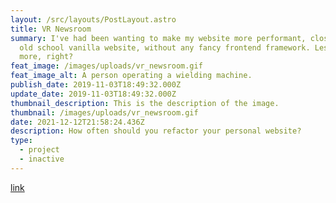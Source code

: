 ```yaml
---
layout: /src/layouts/PostLayout.astro
title: VR Newsroom
summary: I've had been wanting to make my website more performant, closer to an
  old school vanilla website, without any fancy frontend framework. Less is
  more, right?
feat_image: /images/uploads/vr_newsroom.gif
feat_image_alt: A person operating a wielding machine.
publish_date: 2019-11-03T18:49:32.000Z
update_date: 2019-11-03T18:49:32.000Z
thumbnail_description: This is the description of the image.
thumbnail: /images/uploads/vr_newsroom.gif
date: 2021-12-12T21:58:24.436Z
description: How often should you refactor your personal website?
type:
  - project
  - inactive
---
```


[link](https://github.com/mstrlaw/newsroom)
